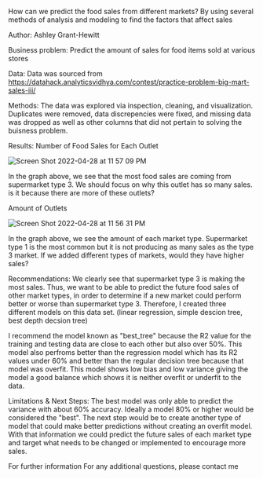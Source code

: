 How can we predict the food sales from different markets?
By using several methods of analysis and modeling to find the factors that affect sales

Author: Ashley Grant-Hewitt

Business problem:
Predict the amount of sales for food items sold at various stores

Data:
Data was sourced from https://datahack.analyticsvidhya.com/contest/practice-problem-big-mart-sales-iii/

Methods:
The data was explored via inspection, cleaning, and visualization. Duplicates were removed, data discrepencies were fixed, and missing data was dropped as well as other columns that did not pertain to solving the buisness problem.

Results:
Number of Food Sales for Each Outlet 

![Screen Shot 2022-04-28 at 11 57 09 PM](https://user-images.githubusercontent.com/96153312/165883292-461985c2-7706-46e7-9d7c-1bda8a6dcc6e.png)

In the graph above, we see that the most food sales are coming from supermarket type 3. We should focus on why this outlet has so many sales. is it because there are more of these outlets? 


Amount of Outlets

![Screen Shot 2022-04-28 at 11 56 31 PM](https://user-images.githubusercontent.com/96153312/165883509-7260f65e-2075-43f1-bd32-906518aa241c.png)

In the graph above, we see the amount of each market type. Supermarket type 1 is the most common but it is not producing as many sales as the type 3 market. If we added different types of markets, would they have higher sales?


Recommendations:
We clearly see that supermarket type 3 is making the most sales. Thus, we want to be able to predict the future food sales of other market types, in order to determine if a new market could perform better or worse than supermarket type 3. Therefore, I created three different models on this data set. (linear regression, simple descion tree, best depth decsion tree)

I recommend the model known as "best_tree" because the R2 value for the training and testing data are close to each other but also over 50%. This model also perfroms better than the regression model which has its R2 values under 60% and better than the regular decision tree because that model was overfit. This model shows low bias and low variance giving the model a good balance which shows it is neither overfit or underfit to the data.


Limitations & Next Steps:
The best model was only able to predict the variance with about 60% accuracy. Ideally a model 80% or higher would be considered the "best". The next step would be to create another type of model that could make better predictions without creating an overfit model. With that information we could predict the future sales of each market type and target what needs to be changed or implemented to encourage more sales.

For further information
For any additional questions, please contact me
